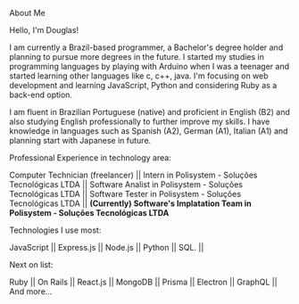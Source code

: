 About Me

Hello, I'm Douglas!

I am currently a Brazil-based programmer, a Bachelor's degree holder and planning to pursue more degrees in the future. I started my studies in programming languages by playing with Arduino when I was a teenager and started learning other languages like c, c++, java. I'm focusing on web development and learning JavaScript, Python and considering Ruby as a back-end option.

I am fluent in Brazilian Portuguese (native) and proficient in English (B2) and also studying English professionally to further improve my skills.
I have knowledge in languages such as Spanish (A2), German (A1), Italian (A1) and planning start with Japanese in future.

Professional Experience in technology area: 

Computer Technician (freelancer) || Intern in Polisystem - Soluções Tecnológicas LTDA || Software Analist in Polisystem - Soluções Tecnológicas LTDA || Software Tester in Polisystem - Soluções Tecnológicas LTDA || **(Currently) Software's Implatation Team in Polisystem - Soluções Tecnológicas LTDA** 


Technologies I use most:

JavaScript ||  Express.js || Node.js || Python || SQL. || 

Next on list:

Ruby || On Rails || React.js || MongoDB || Prisma || Electron || GraphQL || And more...
